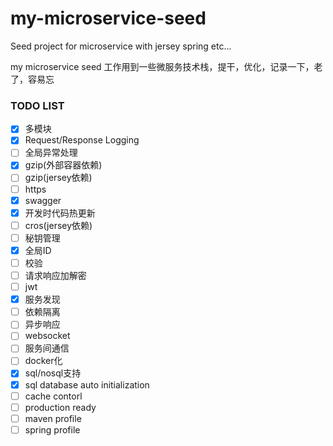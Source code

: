 # my-microservice-seed
Seed project for microservice with jersey spring etc...

my microservice seed 工作用到一些微服务技术栈，提干，优化，记录一下，老了，容易忘

### TODO LIST

- [x] 多模块
- [x] Request/Response Logging
- [ ] 全局异常处理
- [x] gzip(外部容器依赖)
- [ ] gzip(jersey依赖)
- [ ] https
- [x] swagger
- [x] 开发时代码热更新
- [ ] cros(jersey依赖)
- [ ] 秘钥管理
- [x] 全局ID
- [ ] 校验
- [ ] 请求响应加解密
- [ ] jwt
- [x] 服务发现
- [ ] 依赖隔离
- [ ] 异步响应
- [ ] websocket
- [ ] 服务间通信
- [ ] docker化
- [x] sql/nosql支持
- [x] sql database auto initialization
- [ ] cache contorl
- [ ] production ready
- [ ] maven profile
- [ ] spring profile
